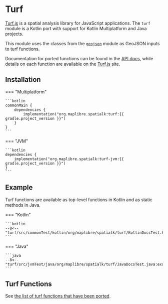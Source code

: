 # Turf

[Turf.js](https://turfjs.org) is a spatial analysis library for JavaScript
applications. The `turf` module is a Kotlin port with support for Kotlin
Multiplatform and Java projects.

This module uses the classes from the [`geojson`](../geojson/index.md) module as
GeoJSON inputs to turf functions.

Documentation for ported functions can be found in the
[API docs](../api/turf/index.html), while details on each function are available
on the [Turf.js](https://turfjs.org) site.

## Installation

=== "Multiplatform"

    ```kotlin
    commonMain {
        dependencies {
            implementation("org.maplibre.spatialk:turf:{{ gradle.project_version }}")
        }
    }
    ```

=== "JVM"

    ```kotlin
    dependencies {
        implementation("org.maplibre.spatialk:turf-jvm:{{ gradle.project_version }}")
    }
    ```

## Example

Turf functions are available as top-level functions in Kotlin and as static
methods in Java.

=== "Kotlin"

    ```kotlin
    --8<-- "turf/src/commonTest/kotlin/org/maplibre/spatialk/turf/KotlinDocsTest.kt:example"
    ```

=== "Java"

    ```java
    --8<-- "turf/src/jvmTest/java/org/maplibre/spatialk/turf/JavaDocsTest.java:example"
    ```

## Turf Functions

See [the list of turf functions that have been ported](./ported-functions.md).
